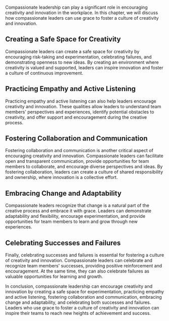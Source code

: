 
Compassionate leadership can play a significant role in encouraging creativity and innovation in the workplace. In this chapter, we will discuss how compassionate leaders can use grace to foster a culture of creativity and innovation.

Creating a Safe Space for Creativity
------------------------------------

Compassionate leaders can create a safe space for creativity by encouraging risk-taking and experimentation, celebrating failures, and demonstrating openness to new ideas. By creating an environment where creativity is valued and supported, leaders can inspire innovation and foster a culture of continuous improvement.

Practicing Empathy and Active Listening
---------------------------------------

Practicing empathy and active listening can also help leaders encourage creativity and innovation. These qualities allow leaders to understand team members' perspectives and experiences, identify potential obstacles to creativity, and offer support and encouragement during the creative process.

Fostering Collaboration and Communication
-----------------------------------------

Fostering collaboration and communication is another critical aspect of encouraging creativity and innovation. Compassionate leaders can facilitate open and transparent communication, provide opportunities for team members to collaborate, and encourage diverse perspectives and ideas. By fostering collaboration, leaders can create a culture of shared responsibility and ownership, where innovation is a collective effort.

Embracing Change and Adaptability
---------------------------------

Compassionate leaders recognize that change is a natural part of the creative process and embrace it with grace. Leaders can demonstrate adaptability and flexibility, encourage experimentation, and provide opportunities for team members to learn and grow through new experiences.

Celebrating Successes and Failures
----------------------------------

Finally, celebrating successes and failures is essential for fostering a culture of creativity and innovation. Compassionate leaders can celebrate and recognize team members' successes, providing positive reinforcement and encouragement. At the same time, they can also celebrate failures as valuable opportunities for learning and growth.

In conclusion, compassionate leadership can encourage creativity and innovation by creating a safe space for experimentation, practicing empathy and active listening, fostering collaboration and communication, embracing change and adaptability, and celebrating both successes and failures. Leaders who use grace to foster a culture of creativity and innovation can inspire their teams to reach new heights of achievement and success.

